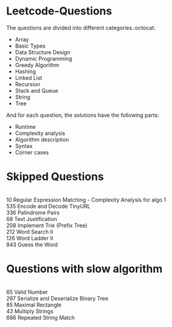 # Leetcode-Questions

The questions are divided into different categories.:octocat: 
- Array
- Basic Types
- Data Structure Design
- Dynamic Programming
- Greedy Algorithm
- Hashing 
- Linked List
- Recursion
- Stack and Queue
- String
- Tree

And for each question, the solutions have the following parts:

- Runtime
- Complexity analysis
- Algorithm description
- Syntax 
- Corner cases

# Skipped Questions
<br/> 10	Regular Expression Matching  - Complexity Analysis for algo 1
<br/> 535	Encode and Decode TinyURL
<br/> 336 Palindrome Pairs
<br/> 68	Text Justification
<br/> 208	Implement Trie (Prefix Tree)
<br/> 212	Word Search II
<br/> 126	Word Ladder II
<br/> 843	Guess the Word

# Questions with slow algorithm
<br/> 65	Valid Number
<br/> 297	Serialize and Deserialize Binary Tree
<br/> 85	Maximal Rectangle
<br/> 43	Multiply Strings
<br/> 686	Repeated String Match
